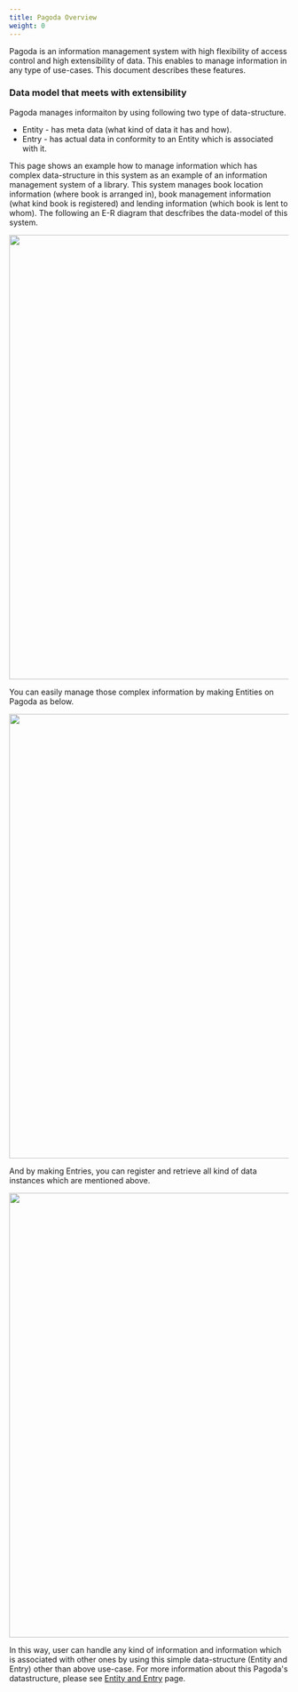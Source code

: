 ```yaml
---
title: Pagoda Overview
weight: 0
---
```


Pagoda is an information management system with high flexibility of access control and high extensibility of data. This enables to manage information in any type of use-cases. This document describes these features.

### Data model that meets with extensibility

Pagoda manages informaiton by using following two type of data-structure.

* Entity - has meta data (what kind of data it has and how).
* Entry - has actual data in conformity to an Entity which is associated with it.

This page shows an example how to manage information which has complex data-structure in this system as an example of an information management system of a library. This system manages book location information (where book is arranged in), book management information (what kind book is registered) and lending information (which book is lent to whom). The following an E-R diagram that descfribes the data-model of this system.

<img src='/content/getting_started/airone_overview1.png' width='800'/>

You can easily manage those complex information by making Entities on Pagoda as below.

<img src='/content/getting_started/airone_overview2_entity.png' width='800'/>

And by making Entries, you can register and retrieve all kind of data instances which are mentioned above.

<img src='/content/getting_started/airone_overview3_entry.png' width='800'/>

In this way, user can handle any kind of information and information which is associated with other ones by using this simple data-structure (Entity and Entry) other than above use-case. For more information about this Pagoda's datastructure, please see [Entity and Entry]() page.
